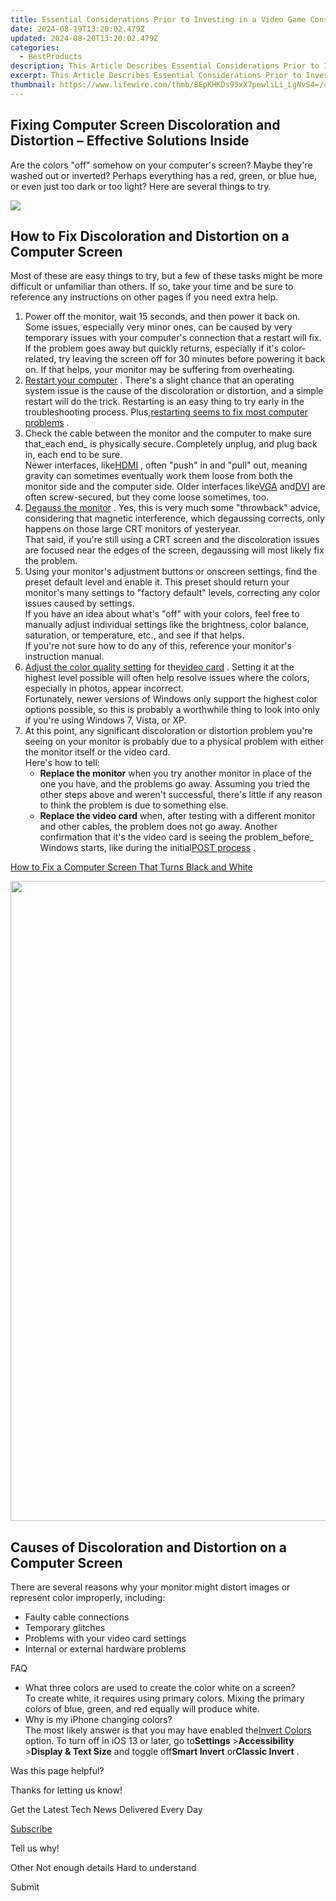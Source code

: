 ```yaml
---
title: Essential Considerations Prior to Investing in a Video Game Console
date: 2024-08-19T13:20:02.479Z
updated: 2024-08-20T13:20:02.479Z
categories:
  - BestProducts
description: This Article Describes Essential Considerations Prior to Investing in a Video Game Console
excerpt: This Article Describes Essential Considerations Prior to Investing in a Video Game Console
thumbnail: https://www.lifewire.com/thmb/BEpKHKDs95xX7pewliLi_LgNvS4=/400x300/filters:no_upscale():max_bytes(150000):strip_icc():format(webp)/Game-consoles-9e28ed19b6084c7bb76d7811642f9b83.jpg
---
```


## Fixing Computer Screen Discoloration and Distortion – Effective Solutions Inside
 Are the colors "off" somehow on your computer's screen? Maybe they're washed out or inverted? Perhaps everything has a red, green, or blue hue, or even just too dark or too light? Here are several things to try.

<!-- affiliate ads begin -->
<a href="https://estore.winxdvd.com/order/checkout.php?PRODS=12653808&QTY=1&AFFILIATE=108875&CART=1"><img src="https://www.winxdvd.com/affiliate/new-banner/wt-500x500.jpg" border="0"></a>
<!-- affiliate ads end -->
## How to Fix Discoloration and Distortion on a Computer Screen

 Most of these are easy things to try, but a few of these tasks might be more difficult or unfamiliar than others. If so, take your time and be sure to reference any instructions on other pages if you need extra help.

1. Power off the monitor, wait 15 seconds, and then power it back on. Some issues, especially very minor ones, can be caused by very temporary issues with your computer's connection that a restart will fix.  
 If the problem goes away but quickly returns, especially if it's color-related, try leaving the screen off for 30 minutes before powering it back on. If that helps, your monitor may be suffering from overheating.
2. [Restart your computer](https://www.lifewire.com/how-to-reboot-a-computer-2624568) . There's a slight chance that an operating system issue is the cause of the discoloration or distortion, and a simple restart will do the trick. Restarting is an easy thing to try early in the troubleshooting process. Plus,[restarting seems to fix most computer problems](https://www.lifewire.com/why-does-restarting-seem-to-fix-most-computer-problems-2624569) .
3. Check the cable between the monitor and the computer to make sure that_each end_ is physically secure. Completely unplug, and plug back in, each end to be sure.  
 Newer interfaces, like[HDMI](https://www.lifewire.com/hdmi-facts-high-definition-multimedia-interface-1847337) , often "push" in and "pull" out, meaning gravity can sometimes eventually work them loose from both the monitor side and the computer side. Older interfaces like[VGA](https://www.lifewire.com/what-is-vga-2626027) and[DVI](https://www.lifewire.com/understanding-dvi-connections-1846905) are often screw-secured, but they come loose sometimes, too.
4. [Degauss the monitor](https://www.lifewire.com/how-to-degauss-a-computer-monitor-2624487) . Yes, this is very much some "throwback" advice, considering that magnetic interference, which degaussing corrects, only happens on those large CRT monitors of yesteryear.  
 That said, if you're still using a CRT screen and the discoloration issues are focused near the edges of the screen, degaussing will most likely fix the problem.
5. Using your monitor's adjustment buttons or onscreen settings, find the preset default level and enable it. This preset should return your monitor's many settings to "factory default" levels, correcting any color issues caused by settings.  
 If you have an idea about what's "off" with your colors, feel free to manually adjust individual settings like the brightness, color balance, saturation, or temperature, etc., and see if that helps.  
 If you're not sure how to do any of this, reference your monitor's instruction manual.
6. [Adjust the color quality setting](https://www.lifewire.com/how-to-adjust-the-color-quality-setting-in-windows-2626206) for the[video card](https://www.lifewire.com/what-is-a-video-card-2618161) . Setting it at the highest level possible will often help resolve issues where the colors, especially in photos, appear incorrect.  
 Fortunately, newer versions of Windows only support the highest color options possible, so this is probably a worthwhile thing to look into only if you're using Windows 7, Vista, or XP.
7. At this point, any significant discoloration or distortion problem you're seeing on your monitor is probably due to a physical problem with either the monitor itself or the video card.  
 Here's how to tell:  
   * **Replace the monitor** when you try another monitor in place of the one you have, and the problems go away. Assuming you tried the other steps above and weren't successful, there's little if any reason to think the problem is due to something else.  
   * **Replace the video card** when, after testing with a different monitor and other cables, the problem does not go away. Another confirmation that it's the video card is seeing the problem_before_ Windows starts, like during the initial[POST process](https://www.lifewire.com/what-is-post-2625953) .

[How to Fix a Computer Screen That Turns Black and White](https://www.lifewire.com/fix-when-your-computer-screen-turns-black-and-white-5211740)

<!-- affiliate ads begin -->
<a href="https://ephamedtechinc.pxf.io/c/5597632/2095385/26400" target="_top" id="2095385"><img src="//a.impactradius-go.com/display-ad/26400-2095385" border="0" alt="" width="1024" height="1024"/></a><img height="0" width="0" src="https://imp.pxf.io/i/5597632/2095385/26400" style="position:absolute;visibility:hidden;" border="0" />
<!-- affiliate ads end -->
## Causes of Discoloration and Distortion on a Computer Screen

 There are several reasons why your monitor might distort images or represent color improperly, including:

* Faulty cable connections
* Temporary glitches
* Problems with your video card settings
* Internal or external hardware problems

 FAQ

* What three colors are used to create the color white on a screen?  
 To create white, it requires using primary colors. Mixing the primary colors of blue, green, and red equally will produce white.
* Why is my iPhone changing colors?  
 The most likely answer is that you may have enabled the[Invert Colors](https://www.lifewire.com/how-to-invert-colors-on-iphone-4154078) option. To turn off in iOS 13 or later, go to**Settings** \>**Accessibility** \>**Display & Text Size** and toggle off**Smart Invert** or**Classic Invert** .

Was this page helpful?

Thanks for letting us know!

 Get the Latest Tech News Delivered Every Day

[Subscribe](https://www.lifewire.com/#)

Tell us why!

 Other  Not enough details  Hard to understand

 Submit

<ins class="adsbygoogle"
     style="display:block"
     data-ad-format="autorelaxed"
     data-ad-client="ca-pub-7571918770474297"
     data-ad-slot="1223367746"></ins>



<ins class="adsbygoogle"
     style="display:block"
     data-ad-client="ca-pub-7571918770474297"
     data-ad-slot="8358498916"
     data-ad-format="auto"
     data-full-width-responsive="true"></ins>


